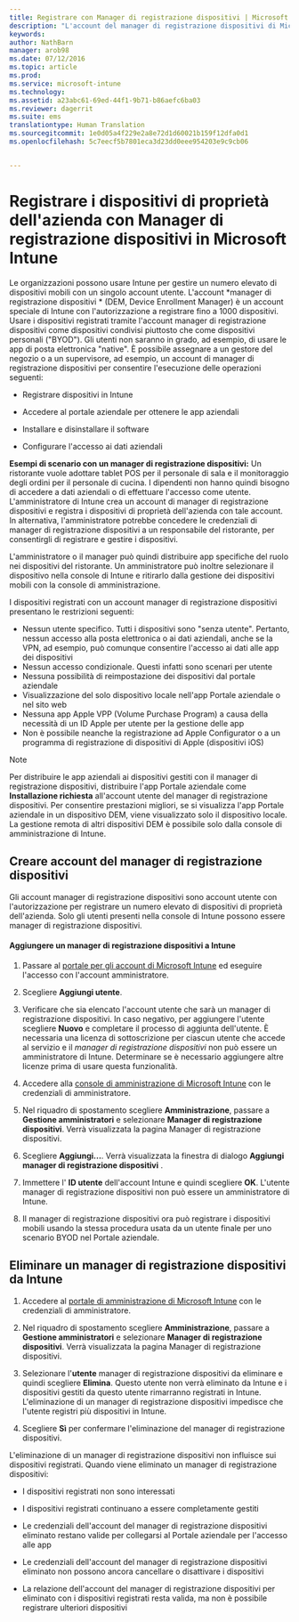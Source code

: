 ```yaml
---
title: Registrare con Manager di registrazione dispositivi | Microsoft Intune
description: "L'account del manager di registrazione dispositivi di Microsoft Intune consente di gestire un numero elevato di dispositivi mobili condivisi e di proprietà dell'azienda con un unico account utente."
keywords: 
author: NathBarn
manager: arob98
ms.date: 07/12/2016
ms.topic: article
ms.prod: 
ms.service: microsoft-intune
ms.technology: 
ms.assetid: a23abc61-69ed-44f1-9b71-b86aefc6ba03
ms.reviewer: dagerrit
ms.suite: ems
translationtype: Human Translation
ms.sourcegitcommit: 1e0d05a4f229e2a8e72d1d60021b159f12dfa0d1
ms.openlocfilehash: 5c7eecf5b7801eca3d23dd0eee954203e9c9cb06


---
```



# Registrare i dispositivi di proprietà dell'azienda con Manager di registrazione dispositivi in Microsoft Intune
Le organizzazioni possono usare Intune per gestire un numero elevato di dispositivi mobili con un singolo account utente. L'account *manager di registrazione dispositivi * (DEM, Device Enrollment Manager) è un account speciale di Intune con l'autorizzazione a registrare fino a 1000 dispositivi. Usare i dispositivi registrati tramite l'account manager di registrazione dispositivi come dispositivi condivisi piuttosto che come dispositivi personali ("BYOD"). Gli utenti non saranno in grado, ad esempio, di usare le app di posta elettronica "native". È possibile assegnare a un gestore del negozio o a un supervisore, ad esempio, un account di manager di registrazione dispositivi per consentire l'esecuzione delle operazioni seguenti:

-   Registrare dispositivi in Intune

-   Accedere al portale aziendale per ottenere le app aziendali

-   Installare e disinstallare il software

-   Configurare l'accesso ai dati aziendali


**Esempi di scenario con un manager di registrazione dispositivi:** Un ristorante vuole adottare tablet POS per il personale di sala e il monitoraggio degli ordini per il personale di cucina. I dipendenti non hanno quindi bisogno di accedere a dati aziendali o di effettuare l'accesso come utente. L'amministratore di Intune crea un account di manager di registrazione dispositivi e registra i dispositivi di proprietà dell'azienda con tale account. In alternativa, l'amministratore potrebbe concedere le credenziali di manager di registrazione dispositivi a un responsabile del ristorante, per consentirgli di registrare e gestire i dispositivi.

L'amministratore o il manager può quindi distribuire app specifiche del ruolo nei dispositivi del ristorante. Un amministratore può inoltre selezionare il dispositivo nella console di Intune e ritirarlo dalla gestione dei dispositivi mobili con la console di amministrazione.

I dispositivi registrati con un account manager di registrazione dispositivi presentano le restrizioni seguenti:
  - Nessun utente specifico. Tutti i dispositivi sono "senza utente". Pertanto, nessun accesso alla posta elettronica o ai dati aziendali, anche se la VPN, ad esempio, può comunque consentire l'accesso ai dati alle app dei dispositivi
  - Nessun accesso condizionale. Questi infatti sono scenari per utente
  - Nessuna possibilità di reimpostazione dei dispositivi dal portale aziendale
  - Visualizzazione del solo dispositivo locale nell'app Portale aziendale o nel sito web
  - Nessuna app Apple VPP (Volume Purchase Program) a causa della necessità di un ID Apple per utente per la gestione delle app
  - Non è possibile neanche la registrazione ad Apple Configurator o a un programma di registrazione di dispositivi di Apple (dispositivi iOS)

> [!NOTE]
> Per distribuire le app aziendali ai dispositivi gestiti con il manager di registrazione dispositivi, distribuire l'app Portale aziendale come **Installazione richiesta** all'account utente del manager di registrazione dispositivi.
> Per consentire prestazioni migliori, se si visualizza l'app Portale aziendale in un dispositivo DEM, viene visualizzato solo il dispositivo locale. La gestione remota di altri dispositivi DEM è possibile solo dalla console di amministrazione di Intune.

## Creare account del manager di registrazione dispositivi
Gli account manager di registrazione dispositivi sono account utente con l'autorizzazione per registrare un numero elevato di dispositivi di proprietà dell'azienda. Solo gli utenti presenti nella console di Intune possono essere manager di registrazione dispositivi.

#### Aggiungere un manager di registrazione dispositivi a Intune

1.  Passare al [portale per gli account di Microsoft Intune](http://go.microsoft.com/fwlink/?LinkId=698854) ed eseguire l'accesso con l'account amministratore.

2.  Scegliere **Aggiungi utente**.

3.  Verificare che sia elencato l'account utente che sarà un manager di registrazione dispositivi. In caso negativo, per aggiungere l'utente scegliere **Nuovo** e completare il processo di aggiunta dell'utente. È necessaria una licenza di sottoscrizione per ciascun utente che accede al servizio e il *manager di registrazione dispositivi* non può essere un amministratore di Intune. Determinare se è necessario aggiungere altre licenze prima di usare questa funzionalità.

4.  Accedere alla [console di amministrazione di Microsoft Intune](http://manage.microsoft.com) con le credenziali di amministratore.

5.  Nel riquadro di spostamento scegliere **Amministrazione**, passare a **Gestione amministratori** e selezionare **Manager di registrazione dispositivi**. Verrà visualizzata la pagina Manager di registrazione dispositivi.

6.  Scegliere **Aggiungi...**. Verrà visualizzata la finestra di dialogo **Aggiungi manager di registrazione dispositivi** .

7.  Immettere l' **ID utente** dell'account Intune e quindi scegliere **OK**. L'utente manager di registrazione dispositivi non può essere un amministratore di Intune.

8.  Il manager di registrazione dispositivi ora può registrare i dispositivi mobili usando la stessa procedura usata da un utente finale per uno scenario BYOD nel Portale aziendale.

## Eliminare un manager di registrazione dispositivi da Intune

1.  Accedere al [portale di amministrazione di Microsoft Intune](http://manage.microsoft.com) con le credenziali di amministratore.

2.  Nel riquadro di spostamento scegliere **Amministrazione**, passare a **Gestione amministratori** e selezionare **Manager di registrazione dispositivi**. Verrà visualizzata la pagina Manager di registrazione dispositivi.

3.  Selezionare l'**utente** manager di registrazione dispositivi da eliminare e quindi scegliere **Elimina**. Questo utente non verrà eliminato da Intune e i dispositivi gestiti da questo utente rimarranno registrati in Intune. L'eliminazione di un manager di registrazione dispositivi impedisce che l'utente registri più dispositivi in Intune.

4.  Scegliere **Sì** per confermare l'eliminazione del manager di registrazione dispositivi.

L'eliminazione di un manager di registrazione dispositivi non influisce sui dispositivi registrati. Quando viene eliminato un manager di registrazione dispositivi:

-   I dispositivi registrati non sono interessati

-   I dispositivi registrati continuano a essere completamente gestiti

-   Le credenziali dell'account del manager di registrazione dispositivi eliminato restano valide per collegarsi al Portale aziendale per l'accesso alle app

-   Le credenziali dell'account del manager di registrazione dispositivi eliminato non possono ancora cancellare o disattivare i dispositivi

-   La relazione dell'account del manager di registrazione dispositivi per eliminato con i dispositivi registrati resta valida, ma non è possibile registrare ulteriori dispositivi



<!--HONumber=Jul16_HO3-->


